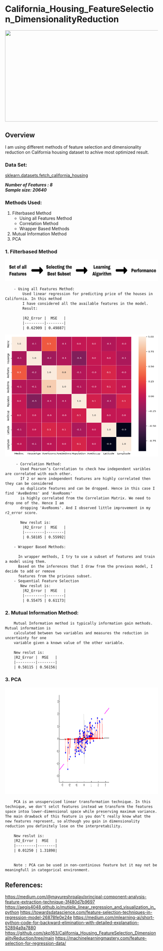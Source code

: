 # California_Housing_FeatureSelection_DimensionalityReduction

<img src="https://github.com/skp163/California_Housing_FeatureSelection_DimensionalityReduction/blob/main/Assets/Feature%20Selection%20%26%20Dimensionality%20Reduction%20(1).gif" width="800" height="300" />

## Overview
I am using different methods of feature selection and dimensionality reduction on California housing dataset to achive most optimized result. 

### Data Set: <br/>
[sklearn.datasets.fetch_california_housing](https://scikit-learn.org/stable/modules/generated/sklearn.datasets.fetch_california_housing.html)

***Number of Features : 8*** <br/>
***Sample size: 20640***

### Methods Used:
1. Filterbased Method
    - Using all Features Method
    - Correlation Method
    - Wrapper Based Methods
2. Mutual Information Method
3. PCA


### 1. Filterbased Method

<img src="https://github.com/skp163/California_Housing_FeatureSelection_DimensionalityReduction/blob/main/Assets/Filter_1.png" width="600" height="70" />

        - Using all Features Method:
            Used linear regression for predicting price of the houses in California. In this method
            I have considered all the available features in the model.
            Result:

            |R2_Error |  MSE   |
            |---------|--------|
            | 0.62909 | 0.49887|

        
<img src="https://github.com/skp163/California_Housing_FeatureSelection_DimensionalityReduction/blob/main/Assets/Correlation_Matrix1.png" width="600" height="400" />
        
         - Correlation Method:
           Used Pearson’s Correlation to check how independent varibles are correlated with each other.
           If 2 or more independent features are highly correlated then they can be considered
           as duplicate features and can be dropped. Hence in this case I find 'AveBedrms' and 'AveRooms'
           is highly correlated from the Correlation Matrix. We need to drop one of the. Hence I am
           dropping 'AveRooms'. And I observed little improvement in my r2_error score.

           New reslut is:
            |R2_Error |  MSE   |
            |---------|--------|
            | 0.58185 | 0.55992|

        - Wrapper Based Methods:
           
          In wrapper methods, I try to use a subset of features and train a model using them. 
          Based on the inferences that I draw from the previous model, I decide to add or remove 
          features from the privious subset.
        - Sequential Feature Selection
           New reslut is:
            |R2_Error |  MSE   |
            |---------|--------|
            | 0.55475 | 0.61173|

### 2. Mutual Information Method:
        Mutual Information method is typically information gain methods. Mutual information is 
        calculated between two variables and measures the reduction in uncertainty for one 
        variable given a known value of the other variable.

        New reslut is:
        |R2_Error |  MSE   |
        |---------|--------|
        | 0.58115 | 0.56156|

### 3. PCA
<img src="https://github.com/skp163/California_Housing_FeatureSelection_DimensionalityReduction/blob/main/Assets/Regresor_Line_calibration.gif" width="800" height="350" />

        PCA is an unsupervised linear transformation technique. In this technique, we don't selct features instead we transform the features space intoa lower-dimensional space while preserving maximum variance. The main drawback of this feature is you don’t really know what the new features represent, so although you gain in dimensionality reduction you definitely lose on the interpretability.

        New reslut is:
        |R2_Error |  MSE   |
        |---------|--------|
        | 0.01250 | 1.31898|


        Note : PCA can be used in non-continious feature but it may not be meaningfull in categorical environment.

    


## References:
https://medium.com/@mayureshrpalav/principal-component-analysis-feature-extraction-technique-3f480d7b9697
https://aegis4048.github.io/mutiple_linear_regression_and_visualization_in_python
https://towardsdatascience.com/feature-selection-techniques-in-regression-model-26878fe0e24e
https://medium.com/mlearning-ai/short-python-code-for-backward-elimination-with-detailed-explanation-52894a9a7880
https://github.com/skp163/California_Housing_FeatureSelection_DimensionalityReduction/tree/main
https://machinelearningmastery.com/feature-selection-for-regression-data/
    